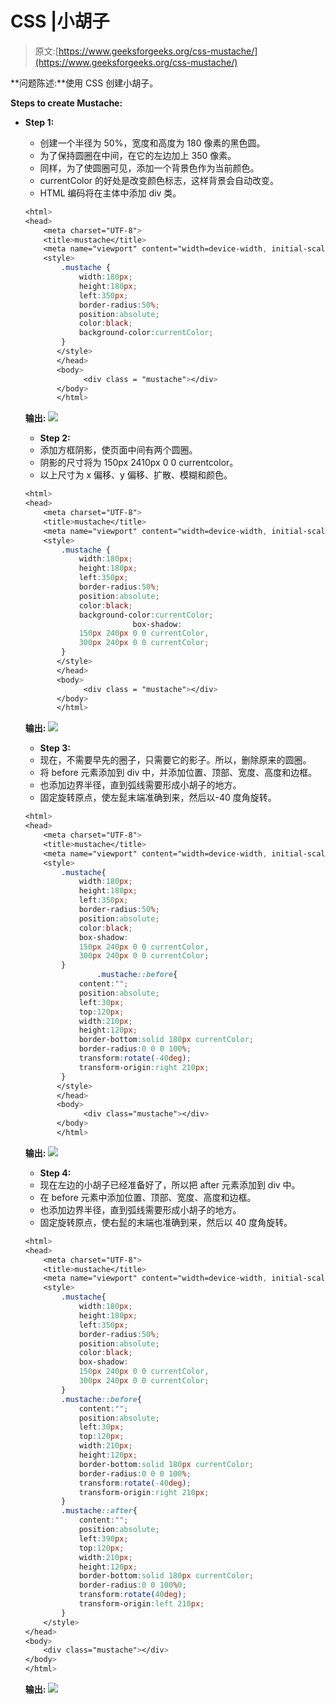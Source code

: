 # CSS |小胡子

> 原文:[https://www.geeksforgeeks.org/css-mustache/](https://www.geeksforgeeks.org/css-mustache/)

**问题陈述:**使用 CSS 创建小胡子。

**Steps to create Mustache:**

*   **Step 1:**
    *   创建一个半径为 50%，宽度和高度为 180 像素的黑色圆。
    *   为了保持圆圈在中间，在它的左边加上 350 像素。
    *   同样，为了使圆圈可见，添加一个背景色作为当前颜色。
    *   currentColor 的好处是改变颜色标志，这样背景会自动改变。
    *   HTML 编码将在主体中添加 div 类。

    ```css
    <html>
    <head>
        <meta charset="UTF-8">
        <title>mustache</title>
        <meta name="viewport" content="width=device-width, initial-scale=1">
        <style>
            .mustache {
                width:180px;
                height:180px;
                left:350px;
                border-radius:50%;
                position:absolute;
                color:black;
                background-color:currentColor;
            }
           </style>
           </head>
           <body>
                 <div class = "mustache"></div>
           </body>
           </html>
    ```

    **输出:**
    ![](img/874d75d72e4e5183ce9da04d5a21b905.png)

    *   **Step 2:**
    *   添加方框阴影，使页面中间有两个圆圈。
    *   阴影的尺寸将为 150px 2410px 0 0 currentcolor。
    *   以上尺寸为 x 偏移、y 偏移、扩散、模糊和颜色。

    ```css
    <html>
    <head>
        <meta charset="UTF-8">
        <title>mustache</title>
        <meta name="viewport" content="width=device-width, initial-scale=1">
        <style>
            .mustache {
                width:180px;
                height:180px;
                left:350px;
                border-radius:50%;
                position:absolute;
                color:black;
                background-color:currentColor;
                            box-shadow:
                150px 240px 0 0 currentColor,
                300px 240px 0 0 currentColor;
            }
           </style>
           </head>
           <body>
                 <div class = "mustache"></div>
           </body>
           </html>
    ```

    **输出:**
    ![](img/b91984a7c6946b1f0e016a2b07f1ae47.png)

    *   **Step 3:**
    *   现在，不需要早先的圈子，只需要它的影子。所以，删除原来的圆圈。
    *   将 before 元素添加到 div 中，并添加位置、顶部、宽度、高度和边框。
    *   也添加边界半径，直到弧线需要形成小胡子的地方。
    *   固定旋转原点，使左髭末端准确到来，然后以-40 度角旋转。

    ```css
    <html>
    <head>
        <meta charset="UTF-8">
        <title>mustache</title>
        <meta name="viewport" content="width=device-width, initial-scale=1">
        <style>
            .mustache{
                width:180px;
                height:180px;
                left:350px;
                border-radius:50%;
                position:absolute;
                color:black;
                box-shadow:
                150px 240px 0 0 currentColor,
                300px 240px 0 0 currentColor;
            }
                    .mustache::before{
                content:"";
                position:absolute;
                left:30px;
                top:120px;
                width:210px;
                height:120px;
                border-bottom:solid 180px currentColor;
                border-radius:0 0 0 100%;
                transform:rotate(-40deg);
                transform-origin:right 210px;
            }
           </style>
           </head>
           <body>
                 <div class="mustache"></div>
           </body>
           </html>
    ```

    **输出:**
    ![](img/7e42fb9b90b2f8812b9b4ab469247462.png)

    *   **Step 4:**
    *   现在左边的小胡子已经准备好了，所以把 after 元素添加到 div 中。
    *   在 before 元素中添加位置、顶部、宽度、高度和边框。
    *   也添加边界半径，直到弧线需要形成小胡子的地方。
    *   固定旋转原点，使右髭的末端也准确到来，然后以 40 度角旋转。

    ```css
    <html>
    <head>
        <meta charset="UTF-8">
        <title>mustache</title>
        <meta name="viewport" content="width=device-width, initial-scale=1">
        <style>
            .mustache{
                width:180px;
                height:180px;
                left:350px;
                border-radius:50%;
                position:absolute;
                color:black;
                box-shadow:
                150px 240px 0 0 currentColor,
                300px 240px 0 0 currentColor;
            }
            .mustache::before{
                content:"";
                position:absolute;
                left:30px;
                top:120px;
                width:210px;
                height:120px;
                border-bottom:solid 180px currentColor;
                border-radius:0 0 0 100%;
                transform:rotate(-40deg);
                transform-origin:right 210px;
            }
            .mustache::after{
                content:"";
                position:absolute;
                left:390px;
                top:120px;
                width:210px;
                height:120px;
                border-bottom:solid 180px currentColor;
                border-radius:0 0 100%0;
                transform:rotate(40deg);
                transform-origin:left 210px;
            }
        </style>
    </head>
    <body>
        <div class="mustache"></div>
    </body>
    </html>
    ```

    **输出:**
    ![](img/c35a54417137d2ebb542b1b58802155d.png)